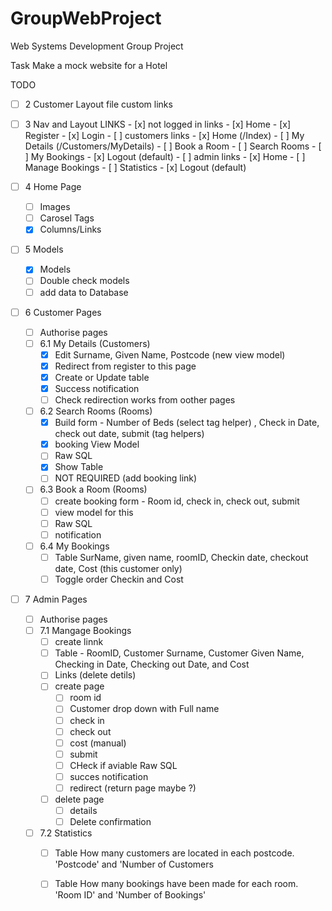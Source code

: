 # GroupWebProject
Web Systems Development Group Project

Task Make a mock website for a Hotel

TODO

- [ ] 2 Customer Layout file custom links

- [ ] 3 Nav and Layout LINKS
		- [x] not logged in links 
			- [x] Home
			- [x] Register
			- [x] Login
		- [ ] customers links
			- [x] Home (/Index)
			- [ ] My Details (/Customers/MyDetails)
			- [ ] Book a Room
			- [ ] Search Rooms
			- [ ] My Bookings
			- [x] Logout (default)
		- [ ] admin links
			- [x] Home
			- [ ] Manage Bookings
			- [ ] Statistics
			- [x] Logout (default)

- [ ] 4 Home Page
	- [ ] Images
	- [ ] Carosel Tags
	- [x] Columns/Links

- [ ] 5 Models
	- [x] Models
	- [ ] Double check models
	- [ ] add data to Database

- [ ] 6  Customer Pages 
	- [ ] Authorise pages
	- [ ] 6.1 My Details (Customers)
		- [x] Edit Surname, Given Name, Postcode (new view model)
		- [X] Redirect from register to this page
		- [x] Create or Update table
		- [x] Success notification
		- [ ] Check redirection works from oother pages
  	- [ ] 6.2 Search Rooms (Rooms)
		- [x] Build form - Number of Beds (select tag helper) , Check in Date, check out date, submit (tag helpers) 
		- [x] booking View Model
		- [ ] Raw SQL
		- [x] Show Table
		- [ ] NOT REQUIRED (add booking link)
	- [ ] 6.3 Book a Room (Rooms)
		- [ ]  create booking form - Room id, check in, check out, submit
		- [ ] view model for this
		- [ ] Raw SQL
		- [ ] notification
	- [ ] 6.4 My Bookings
		- [ ] Table SurName, given name, roomID, Checkin date, checkout date, Cost (this customer only)
		- [ ] Toggle order Checkin and Cost

- [ ] 7 Admin Pages 
	- [ ] Authorise pages
	- [ ] 7.1 Mangage Bookings
		- [ ] create linnk
		- [ ] Table - RoomID, Customer Surname, Customer Given Name, Checking in Date, Checking out Date, and Cost
		- [ ] Links (delete detils)
		- [ ] create page 
			- [ ] room id
			- [ ] Customer drop down with Full name
			- [ ] check in
			- [ ] check out
			- [ ] cost (manual)
			- [ ] submit
			- [ ] CHeck if aviable Raw SQL
			- [ ] succes notification
			- [ ] redirect (return page maybe ?)
		- [ ] delete page
			- [ ] details
			- [ ] Delete confirmation
	- [ ] 7.2 Statistics
		- [ ] Table How many customers are located in each postcode. 'Postcode' and 'Number of Customers
		- [ ] Table How many bookings have been made for each room. 'Room ID' and 'Number of Bookings'

